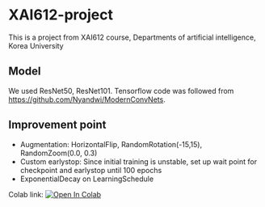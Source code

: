 # XAI612-project
This is a project from XAI612 course, Departments of artificial intelligence, Korea University

## Model
We used ResNet50, ResNet101. Tensorflow code was followed from https://github.com/Nyandwi/ModernConvNets.

## Improvement point
* Augmentation: HorizontalFlip, RandomRotation(-15,15), RandomZoom(0.0, 0.3)
* Custom earlystop: Since initial training is unstable, set up wait point for checkpoint and earlystop until 100 epochs
* ExponentialDecay on LearningSchedule


Colab link: [![Open In Colab](https://colab.research.google.com/assets/colab-badge.svg)](https://colab.research.google.com/drive/1DeTFm5gnW3lucOyaMJY945yzm_PorUQW?usp=sharing)
